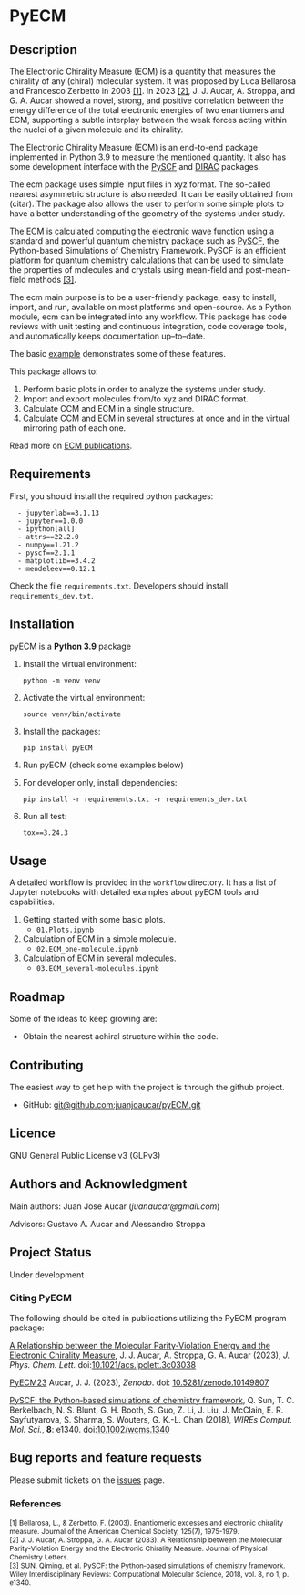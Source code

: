 # PyECM

## Description
The Electronic Chirality Measure (ECM) is a quantity that measures the chirality of any (chiral) molecular system. It was proposed by Luca Bellarosa and Francesco Zerbetto in 2003 [[1]](#1). In 2023 [[2]](#2), J. J. Aucar, A. Stroppa, and G. A. Aucar showed a novel, strong, and positive correlation between the energy difference of the total electronic energies of two enantiomers and ECM, supporting a subtle interplay between the weak forces acting within the nuclei of a given molecule and its chirality.

The Electronic Chirality Measure (ECM) is an end-to-end package implemented in Python 3.9 to measure the mentioned quantity. It also has some development interface with the [PySCF](https://pyscf.org/) and [DIRAC](https://www.diracprogram.org) packages.

The ecm package uses simple input files in xyz format. The so-called nearest asymmetric structure is also needed. It can be easily obtained from (citar). The package also allows the user to perform some simple plots to have a better understanding of the geometry of the systems under study.

The ECM is calculated computing the electronic wave function using a standard and powerful quantum chemistry package such as [PySCF](https://pyscf.org/), the Python-based Simulations of Chemistry Framework. PySCF is an efficient platform for quantum chemistry calculations that can be used to simulate the properties of molecules and crystals using mean-field and post-mean-field methods [[3]](#3).

The ecm main purpose is to be a user-friendly package, easy to install, import, and run, available on most platforms and open-source. As a Python module, ecm can be integrated into any workflow. This package has code reviews with unit testing and continuous integration, code coverage tools, and automatically keeps documentation up–to–date.

The basic [example](docs/source/quickstart.rst) demonstrates some of these features.

This package allows to:

   1. Perform basic plots in order to analyze the systems under study.
   2. Import and export molecules from/to xyz and DIRAC format.
   3. Calculate CCM and ECM in a single structure.
   4. Calculate CCM and ECM in several structures at once and in the virtual mirroring path of each one.

Read more on [ECM publications](https://pubs.acs.org/doi/pdf/10.1021/ja028646%2B).

## Requirements
First, you should install the required python packages:

      - jupyterlab==3.1.13
      - jupyter==1.0.0
      - ipython[all]
      - attrs==22.2.0
      - numpy==1.21.2
      - pyscf==2.1.1
      - matplotlib==3.4.2
      - mendeleev==0.12.1

Check the file `requirements.txt`. Developers should install `requirements_dev.txt`.

## Installation
pyECM is a **Python 3.9** package

1. Install the virtual environment:

    ```python -m venv venv```

2. Activate the virtual environment:

    ```source venv/bin/activate```

3. Install the packages:

      ```pip install pyECM```

4. Run pyECM (check some examples below)
    
5. For developer only, install dependencies:

      ```pip install -r requirements.txt -r requirements_dev.txt```

6. Run all test:

      ``tox==3.24.3``

## Usage
A detailed workflow is provided in the `workflow` directory. It has a list of Jupyter notebooks with detailed examples about pyECM tools and capabilities.

1. Getting started with some basic plots.
      - `01.Plots.ipynb` 
2. Calculation of ECM in a simple molecule. 
      - `02.ECM_one-molecule.ipynb` 
3. Calculation of ECM in several molecules. 
      - `03.ECM_several-molecules.ipynb` 

## Roadmap
Some of the ideas to keep growing are:

* Obtain the nearest achiral structure within the code.

## Contributing
The easiest way to get help with the project is through the github project.

- GitHub:  [git@github.com:juanjoaucar/pyECM.git](https://github.com/juanjoaucar/pyECM)


## Licence
GNU General Public License v3 (GLPv3)

## Authors and Acknowledgment
Main authors: Juan Jose Aucar (_juanaucar@gmail.com_)

Advisors: Gustavo A. Aucar and Alessandro Stroppa

## Project Status
Under development

### Citing PyECM
The following should be cited in publications utilizing the PyECM program package:

[A Relationship between the Molecular Parity-Violation Energy and the Electronic Chirality Measure](https://pubs.acs.org/doi/10.1021/acs.jpclett.3c03038),
J. J. Aucar, A. Stroppa, G. A. Aucar (2023),
*J. Phys. Chem. Lett.* doi:[10.1021/acs.jpclett.3c03038](https://pubs.acs.org/doi/10.1021/acs.jpclett.3c03038)

[PyECM23](https://doi.org/10.5281/zenodo.10149807)
Aucar, J. J. (2023),
*Zenodo*. doi: [10.5281/zenodo.10149807](https://doi.org/10.5281/zenodo.10149807)

[PySCF: the Python‐based simulations of chemistry framework](https://onlinelibrary.wiley.com/doi/abs/10.1002/wcms.1340),
Q. Sun, T. C. Berkelbach, N. S. Blunt, G. H. Booth, S. Guo, Z. Li, J. Liu,
J. McClain, E. R. Sayfutyarova, S. Sharma, S. Wouters, G. K.-L. Chan (2018),
*WIREs Comput. Mol. Sci.*, **8**: e1340. doi:[10.1002/wcms.1340](https://onlinelibrary.wiley.com/doi/abs/10.1002/wcms.1340)

## Bug reports and feature requests
Please submit tickets on the [issues](https://github.com/juanjoaucar/pyECM/issues) page.

### References
<div style=font-size:12px>
      <a id="1">[1]</a> 
      Bellarosa, L., & Zerbetto, F. (2003). Enantiomeric excesses and electronic chirality measure. Journal of the American Chemical Society, 125(7), 1975-1979.
<br>
</div>
<div style=font-size:12px>
      <a id="2">[2]</a> 
      J. J. Aucar, A. Stroppa, G. A. Aucar (2033). A Relationship between the Molecular Parity-Violation Energy and the Electronic Chirality Measure. Journal of Physical Chemistry Letters.
<br>
</div>
<div style=font-size:12px>
      <a id="3">[3]</a> 
      SUN, Qiming, et al. PySCF: the Python‐based simulations of chemistry framework. Wiley Interdisciplinary Reviews: Computational Molecular Science, 2018, vol. 8, no 1, p. e1340.
<br>
</div>
